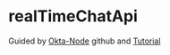 # realTimeChatApi

Guided by [Okta-Node](https://github.com/oktadeveloper/okta-node-express-typescript-react-example) github and [Tutorial](https://developer.okta.com/blog/2019/05/07/nodejs-typescript-api)
